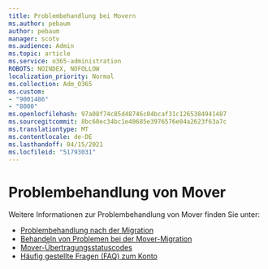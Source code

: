 ```yaml
---
title: Problembehandlung bei Movern
ms.author: pebaum
author: pebaum
manager: scotv
ms.audience: Admin
ms.topic: article
ms.service: o365-administration
ROBOTS: NOINDEX, NOFOLLOW
localization_priority: Normal
ms.collection: Adm_O365
ms.custom:
- "9001486"
- "8000"
ms.openlocfilehash: 97a08f74c85d48746c04bcaf31c1265384941487
ms.sourcegitcommit: 8bc60ec34bc1e40685e3976576e04a2623f63a7c
ms.translationtype: MT
ms.contentlocale: de-DE
ms.lasthandoff: 04/15/2021
ms.locfileid: "51793031"
---
```

# <a name="mover-troubleshooting"></a>Problembehandlung von Mover

Weitere Informationen zur Problembehandlung von Mover finden Sie unter:

- [Problembehandlung nach der Migration](https://docs.microsoft.com/sharepointmigration/mover-post-migration-troubleshooting)  
- [Behandeln von Problemen bei der Mover-Migration](https://docs.microsoft.com/sharepointmigration/mover-error-faq)  
- [Mover-Übertragungsstatuscodes](https://docs.microsoft.com/sharepointmigration/mover-transfer-status-codes)
- [Häufig gestellte Fragen (FAQ) zum Konto](https://docs.microsoft.com/sharepointmigration/mover-account-faq)

